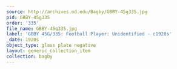 ```yaml
---
source: http://archives.nd.edu/Bagby/GBBY-45g335.jpg
pid: GBBY-45g335
order: '335'
file_name: GBBY-45g335.jpg
label: 'GBBY 45G/335: Football Player: Unidentified - c1920s'
_date: 1920s
object_type: glass plate negative
layout: generic_collection_item
collection: bagby
---
```

